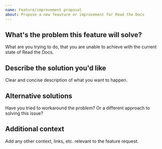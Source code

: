 ```yaml
---
name: Feature/improvement proposal
about: Propose a new feauture or improvement for Read the Docs
---
```


## What's the problem this feature will solve?

What are you trying to do, that you are unable to achieve with the current state of Read the Docs.

## Describe the solution you'd like

Clear and concise description of what you want to happen.

## Alternative solutions

Have you tried to workaround the problem? Or a different approach to solving this issue?

## Additional context

Add any other context, links, etc. relevant to the feature request.